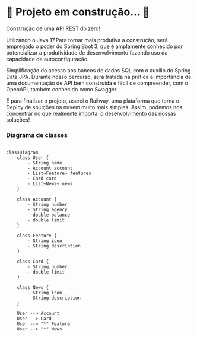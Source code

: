 # 🚧 Projeto em construção... 🚧

<p>Construção de uma API REST do zero!</p> 
<p>Utilizando o Java 17.Para tornar mais produtiva a construção, será empregado o poder do Spring Boot 3, que é amplamente conhecido por potencializar a produtividade
  de desenvolvimento fazendo uso da capacidade de autoconfiguração.</p>
  <p>Simplificação do acesso aos bancos de dados SQL com o auxílio do Spring Data JPA. Durante nosso percurso, será tratada na prática a importância de uma documentação 
    de API bem construída e fácil de compreender, com o OpenAPI, também conhecido como Swagger.</p>
    <p>E para finalizar o projeto, usarei o Railway, uma plataforma que torna o Deploy de soluções na nuvem muito mais simples. Assim, podemos nos concentrar no que realmente importa:
      o desenvolvimento das nossas soluções!

### Diagrama de classes

```mermaid

classDiagram
    class User {
        - String name
        - Account account
        - List~Feature~ features
        - Card card
        - List~News~ news
    }
    
    class Account {
        - String number
        - String agency
        - double balance
        - double limit
    }
    
    class Feature {
        - String icon
        - String description
    }
    
    class Card {
        - String number
        - double limit
    }
    
    class News {
        - String icon
        - String description
    }
    
    User --> Account
    User --> Card
    User --> "*" Feature
    User --> "*" News
```
